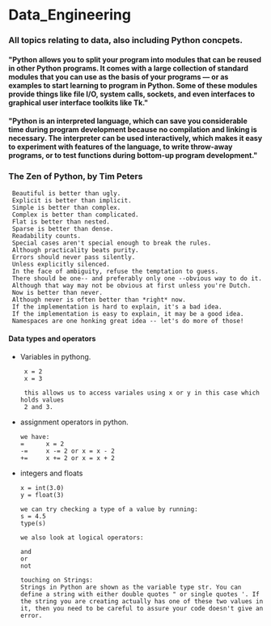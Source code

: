 # Data_Engineering

### All topics relating to data, also including Python concpets.

#### "Python allows you to split your program into modules that can be reused in other Python programs. It comes with a large collection of standard modules that you can use as the basis of your programs — or as examples to start learning to program in Python. Some of these modules provide things like file I/O, system calls, sockets, and even interfaces to graphical user interface toolkits like Tk."

#### "Python is an interpreted language, which can save you considerable time during program development because no compilation and linking is necessary. The interpreter can be used interactively, which makes it easy to experiment with features of the language, to write throw-away programs, or to test functions during bottom-up program development."

### The Zen of Python, by Tim Peters

     Beautiful is better than ugly.
     Explicit is better than implicit.
     Simple is better than complex.
     Complex is better than complicated.
     Flat is better than nested.
     Sparse is better than dense.
     Readability counts.
     Special cases aren't special enough to break the rules.
     Although practicality beats purity.
     Errors should never pass silently.
     Unless explicitly silenced.
     In the face of ambiguity, refuse the temptation to guess.
     There should be one-- and preferably only one --obvious way to do it.
     Although that way may not be obvious at first unless you're Dutch.
     Now is better than never.
     Although never is often better than *right* now.
     If the implementation is hard to explain, it's a bad idea.
     If the implementation is easy to explain, it may be a good idea.
     Namespaces are one honking great idea -- let's do more of those!

#### Data types and operators
  * Variables in pythong.
    ~~~
     x = 2
     x = 3

     this allows us to access variales using x or y in this case which holds values
     2 and 3.
    ~~~
  * assignment operators in python.
    ~~~
    we have:
    =      x = 2
    -=     x -= 2 or x = x - 2
    +=     x += 2 or x = x + 2
    ~~~
  * integers and floats
    ~~~
    x = int(3.0)
    y = float(3)

    we can try checking a type of a value by running:
    s = 4.5
    type(s)

    we also look at logical operators:

    and
    or
    not

    touching on Strings:
    Strings in Python are shown as the variable type str. You can define a string with either double quotes " or single quotes '. If the string you are creating actually has one of these two values in it, then you need to be careful to assure your code doesn't give an error. 
    ~~~







